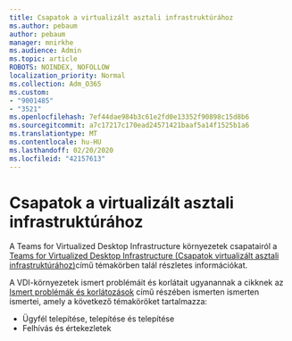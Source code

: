 ```yaml
---
title: Csapatok a virtualizált asztali infrastruktúrához
ms.author: pebaum
author: pebaum
manager: mnirkhe
ms.audience: Admin
ms.topic: article
ROBOTS: NOINDEX, NOFOLLOW
localization_priority: Normal
ms.collection: Adm_O365
ms.custom:
- "9001485"
- "3521"
ms.openlocfilehash: 7ef44dae984b3c61e2fd0e13352f90898c15d8b6
ms.sourcegitcommit: a7c17217c170ead24571421baaf5a14f1525b1a6
ms.translationtype: MT
ms.contentlocale: hu-HU
ms.lasthandoff: 02/20/2020
ms.locfileid: "42157613"
---
```

# <a name="teams-for-virtualized-desktop-infrastructure"></a>Csapatok a virtualizált asztali infrastruktúrához

A Teams for Virtualized Desktop Infrastructure környezetek csapatairól a [Teams for Virtualized Desktop Infrastructure (Csapatok virtualizált asztali infrastruktúrához)](https://docs.microsoft.com/en-us/microsoftteams/teams-for-vdi)című témakörben talál részletes információkat.

A VDI-környezetek ismert problémáit és korlátait ugyanannak a cikknek az [Ismert problémák és korlátozások](https://docs.microsoft.com/en-us/microsoftteams/teams-for-vdi#known-issues-and-limitations) című részében ismerten ismerten ismertei, amely a következő témaköröket tartalmazza:
 - Ügyfél telepítése, telepítése és telepítése
 - Felhívás és értekezletek